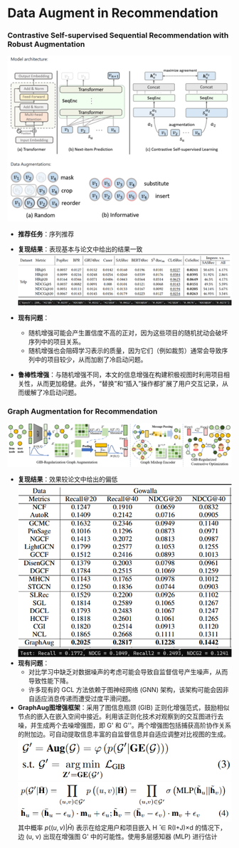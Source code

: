 # Data Augment in Recommendation

### Contrastive Self-supervised Sequential Recommendation with Robust Augmentation
![alt text](image/image.png)

- **推荐任务**：序列推荐
- **复现结果**：表现基本与论文中给出的结果一致
![alt text](image/image-1.png)
![alt text](image/image-2.png)
![alt text](image/image-3.png)

- **现有问题**：
  - 随机增强可能会产生置信度不高的正对，因为这些项目的随机扰动会破坏序列中的项目关系。
  - 随机增强也会阻碍学习表示的质量，因为它们（例如裁剪）通常会导致序列中的项目较少，从而加剧了冷启动问题。
- **鲁棒性增强**：与随机增强不同，本文的信息增强在构建积极视图时利用项目相关性，从而更加稳健。此外，“替换”和“插入”操作都扩展了用户交互记录，从而缓解了冷启动问题。

### Graph Augmentation for Recommendation
![alt text](image/image-4.png)

- **复现结果**：效果较论文中给出的偏低
  ![alt text](image/image-7.png)
  ![alt text](image/image-5.png)
- **现有问题**：
  - 对比学习中缺乏对数据噪声的考虑可能会导致自监督信号产生噪声，从而导致性能下降。
  - 许多现有的 GCL 方法依赖于图神经网络 (GNN) 架构，该架构可能会因非自适应消息传递而遭受过度平滑问题。
- **GraphAug图增强框架**：采用了图信息瓶颈 (GIB) 正则化增强范式，鼓励相似节点的嵌入在嵌入空间中接近。利用该正则化技术对观察到的交互图进行去噪，并生成两个去噪增强图，即 G' 和 G''。两个增强图包括捕获高阶协作关系的附加边。可自动提取信息丰富的自监督信息并自适应调整对比视图的生成。
![alt text](image/image-8.png)
![alt text](image/image-6.png)
其中概率 $p((u, v)|\hat{H})$ 表示在给定用户和项目嵌入 H ̄ ∈ R(I+J)×d 的情况下，边 (u, v) 出现在增强图 G' 中的可能性。使用多层感知器 (MLP) 进行估计